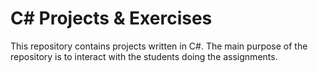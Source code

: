 # C# Projects & Exercises

This repository contains projects written in C#. The main purpose of the repository is to interact with the students doing the assignments.

